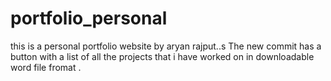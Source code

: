 # portfolio_personal
this is a personal portfolio website by aryan rajput..s
The new commit has a button with a list of all the projects that i have worked on in downloadable word file fromat .
